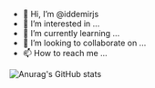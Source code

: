 - 👋 Hi, I’m @iddemirjs
- 👀 I’m interested in ...
- 🌱 I’m currently learning ...
- 💞️ I’m looking to collaborate on ...
- 📫 How to reach me ...

![Anurag's GitHub stats]([https://github-readme-stats.vercel.app/api?username=anuraghazra&show_icons=true&theme=radical](https://github-readme-stats.vercel.app/api?username=iddemirjs&show_icons=true&include_all_commits=true))

<!---
iddemirjs/iddemirjs is a ✨ special ✨ repository because its `README.md` (this file) appears on your GitHub profile.
You can click the Preview link to take a look at your changes.
--->
